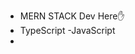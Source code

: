 - MERN STACK Dev Here✋
- TypeScript
-JavaScript
-
<!---
PotatoCodder/PotatoCodder is a ✨ special ✨ repository because its `README.md` (this file) appears on your GitHub profile.
You can click the Preview link to take a look at your changes.
--->
